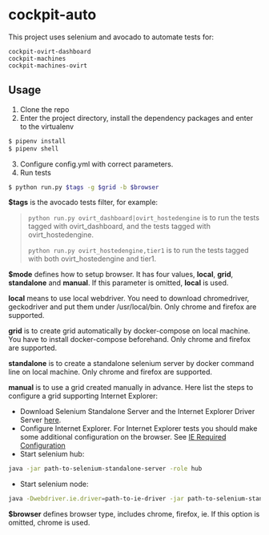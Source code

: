 # cockpit-auto

This project uses selenium and avocado to automate tests for:

    cockpit-ovirt-dashboard
    cockpit-machines
    cockpit-machines-ovirt

## Usage

1. Clone the repo
2. Enter the project directory, install the dependency packages and enter to the virtualenv
```sh
$ pipenv install
$ pipenv shell
```

3. Configure config.yml with correct parameters.
4. Run tests
```sh
$ python run.py $tags -g $grid -b $browser
```

**$tags** is the avocado tests filter, for example:

>`python run.py ovirt_dashboard|ovirt_hostedengine` is to run the tests tagged with ovirt_dashboard, and the tests tagged with ovirt_hostedengine.
>
>`python run.py ovirt_hostedengine,tier1` is to run the tests tagged with both ovirt_hostedengine and tier1.

**$mode** defines how to setup browser. It has four values, **local**, **grid**, **standalone** and **manual**. If this parameter is omitted, **local** is used.

**local** means to use local webdriver. You need to download chromedriver, geckodriver and put them under /usr/local/bin. Only chrome and firefox are supported.
  
**grid** is to create grid automatically by docker-compose on local machine. You have to install docker-compose beforehand. Only chrome and firefox are supported.

**standalone** is to create a standalone selenium server by docker command line on local machine. Only chrome and firefox are supported.

**manual** is to use a grid created manually in advance. Here list the steps to configure a grid supporting Internet Explorer:
  
* Download Selenium Standalone Server and the Internet Explorer Driver Server [here](https://www.seleniumhq.org/download/).
* Configure Internet Explorer. For Internet Explorer tests you should make some additional configuration on the browser. See [IE Required Configuration](https://github.com/SeleniumHQ/selenium/wiki/InternetExplorerDriver#required-configuration)
* Start selenium hub: 
```sh
java -jar path-to-selenium-standalone-server -role hub
```

* Start selenium node:
```sh
java -Dwebdriver.ie.driver=path-to-ie-driver -jar path-to-selenium-standalone-server -role webdriver -hub http://hubip:4444/grid/register
```

**$browser** defines browser type, includes chrome, firefox, ie. If this option is omitted, chrome is used.
